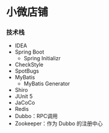 # 小微店铺
### 技术栈
- IDEA 
- Spring Boot
  - Spring Initializr
- CheckStyle
- SpotBugs
- MyBatis
  - MyBatis Generator
- Shiro
- JUnit 5
- JaCoCo
- Redis
- Dubbo：RPC调用
- Zookeeper：作为 Dubbo 的注册中心